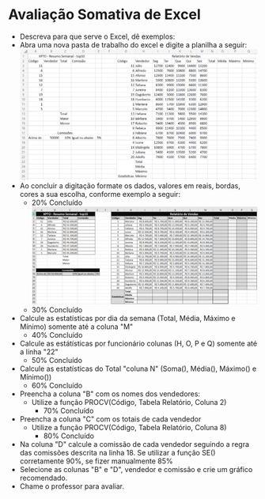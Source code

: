 # Avaliação Somativa de Excel
- Descreva para que serve o Excel, dê exemplos:
- Abra uma nova pasta de trabalho do excel e digite a planilha a seguir:
<br/> ![](planilha1.png)
- Ao concluir a digitação formate os dados, valores em reais, bordas, cores a sua escolha, conforme exemplo a seguir:
    - 20% Concluído
<br/> ![](planilha2.png)
    - 30% Concluído
- Calcule as estatísticas por dia da semana (Total, Média, Máximo e Mínimo) somente até a coluna "M"
    - 40% Concluído
- Calcule as estátísticas por funcionário colunas (H, O, P e Q) somente até a linha "22"
    - 50% Concluído
- Calcule as estatísticas do Total "coluna N" (Soma(), Média(), Máximo() e Mínimo())
    - 60% Concluído
- Preencha a coluna "B" com os nomes dos vendedores:
  - Utilize a função PROCV(Código, Tabela Relatório, Coluna 2)
    - 70% Concluído
- Preencha a coluna "C" com os totais de cada vendedor
  - Utilize a função PROCV(Código, Tabela Relatório, Coluna 8)
    - 80% Concluído
- Na coluna "D" calcule a comissão de cada vendedor seguindo a regra das comissões descrita na linha 18. Se utilizar a função SE() corretamente 90%, se fizer manualmente 85%
- Selecione as colunas "B" e "D", vendedor e comissão e crie um gráfico recomendado.
- Chame o professor para avaliar.